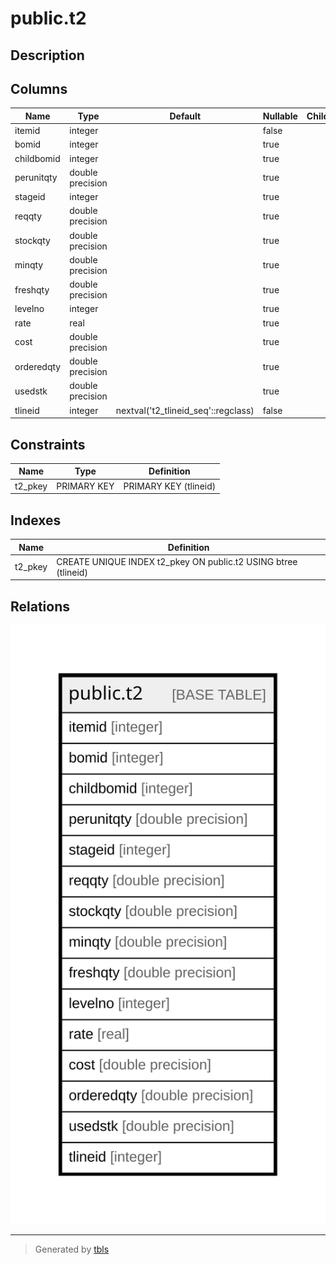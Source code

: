 # public.t2

## Description

## Columns

| Name | Type | Default | Nullable | Children | Parents | Comment |
| ---- | ---- | ------- | -------- | -------- | ------- | ------- |
| itemid | integer |  | false |  |  |  |
| bomid | integer |  | true |  |  |  |
| childbomid | integer |  | true |  |  |  |
| perunitqty | double precision |  | true |  |  |  |
| stageid | integer |  | true |  |  |  |
| reqqty | double precision |  | true |  |  |  |
| stockqty | double precision |  | true |  |  |  |
| minqty | double precision |  | true |  |  |  |
| freshqty | double precision |  | true |  |  |  |
| levelno | integer |  | true |  |  |  |
| rate | real |  | true |  |  |  |
| cost | double precision |  | true |  |  |  |
| orderedqty | double precision |  | true |  |  |  |
| usedstk | double precision |  | true |  |  |  |
| tlineid | integer | nextval('t2_tlineid_seq'::regclass) | false |  |  |  |

## Constraints

| Name | Type | Definition |
| ---- | ---- | ---------- |
| t2_pkey | PRIMARY KEY | PRIMARY KEY (tlineid) |

## Indexes

| Name | Definition |
| ---- | ---------- |
| t2_pkey | CREATE UNIQUE INDEX t2_pkey ON public.t2 USING btree (tlineid) |

## Relations

![er](public.t2.svg)

---

> Generated by [tbls](https://github.com/k1LoW/tbls)

